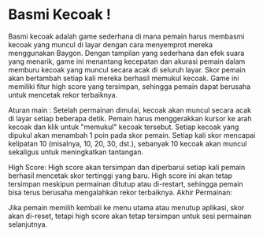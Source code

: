 # Basmi Kecoak !

Basmi kecoak adalah game sederhana di mana pemain harus membasmi kecoak yang muncul di layar dengan cara menyemprot mereka menggunakan Baygon. Dengan tampilan yang sederhana dan efek suara yang menarik, game ini menantang kecepatan dan akurasi pemain dalam memburu kecoak yang muncul secara acak di seluruh layar. Skor pemain akan bertambah setiap kali mereka berhasil memukul kecoak. Game ini memiliki fitur high score yang tersimpan, sehingga pemain dapat berusaha untuk mencetak rekor terbaiknya.

Aturan main :
Setelah permainan dimulai, kecoak akan muncul secara acak di layar setiap beberapa detik.
Pemain harus menggerakkan kursor ke arah kecoak dan klik untuk "memukul" kecoak tersebut.
Setiap kecoak yang dipukul akan menambah 1 poin pada skor pemain.
Setiap kali skor mencapai kelipatan 10 (misalnya, 10, 20, 30, dst.), sebanyak 10 kecoak akan muncul sekaligus untuk meningkatkan tantangan.

High Score:
High score akan tersimpan dan diperbarui setiap kali pemain berhasil mencetak skor tertinggi yang baru.
High score ini akan tetap tersimpan meskipun permainan ditutup atau di-restart, sehingga pemain bisa terus berusaha mengalahkan rekor terbaiknya.
Akhir Permainan:

Jika pemain memilih kembali ke menu utama atau menutup aplikasi, skor akan di-reset, tetapi high score akan tetap tersimpan untuk sesi permainan selanjutnya.

